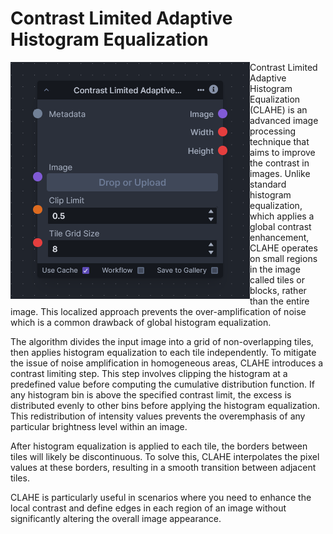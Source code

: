 # Contrast Limited Adaptive Histogram Equalization

<img src=".readme/node.png" style="float: left;" />

Contrast Limited Adaptive Histogram Equalization (CLAHE) is an advanced image processing technique that aims to improve the contrast in images. Unlike standard histogram equalization, which applies a global contrast enhancement, CLAHE operates on small regions in the image called tiles or blocks, rather than the entire image. This localized approach prevents the over-amplification of noise which is a common drawback of global histogram equalization.

The algorithm divides the input image into a grid of non-overlapping tiles, then applies histogram equalization to each tile independently. To mitigate the issue of noise amplification in homogeneous areas, CLAHE introduces a contrast limiting step. This step involves clipping the histogram at a predefined value before computing the cumulative distribution function. If any histogram bin is above the specified contrast limit, the excess is distributed evenly to other bins before applying the histogram equalization. This redistribution of intensity values prevents the overemphasis of any particular brightness level within an image.

After histogram equalization is applied to each tile, the borders between tiles will likely be discontinuous. To solve this, CLAHE interpolates the pixel values at these borders, resulting in a smooth transition between adjacent tiles.

CLAHE is particularly useful in scenarios where you need to enhance the local contrast and define edges in each region of an image without significantly altering the overall image appearance.
